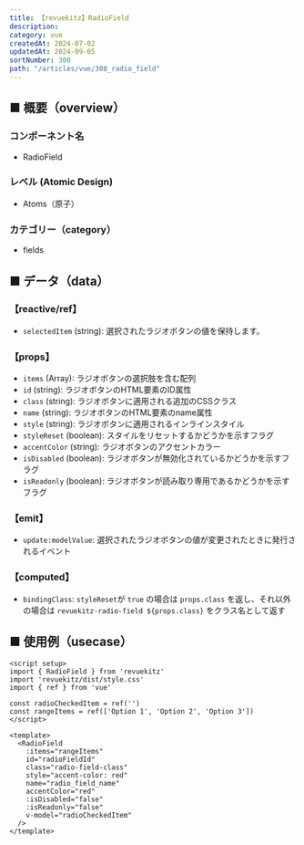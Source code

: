 ```yaml
---
title: 【revuekitz】RadioField
description:
category: vue
createdAt: 2024-07-02
updatedAt: 2024-09-05
sortNumber: 308
path: "/articles/vue/308_radio_field"
---
```


<nuxt-content-wrapper>

## ■ 概要（overview）
### コンポーネント名
- RadioField

### レベル (Atomic Design)
-  Atoms（原子）

### カテゴリー（category）
- fields

## ■ データ（data）

### 【reactive/ref】
- `selectedItem` (string): 選択されたラジオボタンの値を保持します。

### 【props】
- `items` (Array<string>): ラジオボタンの選択肢を含む配列
- `id` (string): ラジオボタンのHTML要素のID属性
- `class` (string): ラジオボタンに適用される追加のCSSクラス
- `name` (string): ラジオボタンのHTML要素のname属性
- `style` (string): ラジオボタンに適用されるインラインスタイル
- `styleReset` (boolean): スタイルをリセットするかどうかを示すフラグ
- `accentColor` (string): ラジオボタンのアクセントカラー
- `isDisabled` (boolean): ラジオボタンが無効化されているかどうかを示すフラグ
- `isReadonly` (boolean): ラジオボタンが読み取り専用であるかどうかを示すフラグ

### 【emit】
- `update:modelValue`: 選択されたラジオボタンの値が変更されたときに発行されるイベント

### 【computed】
- `bindingClass`: `styleReset`が `true` の場合は `props.class` を返し、それ以外の場合は `revuekitz-radio-field ${props.class}` をクラス名として返す

## ■ 使用例（usecase）
```vue
<script setup>
import { RadioField } from 'revuekitz'
import 'revuekitz/dist/style.css'
import { ref } from 'vue'

const radioCheckedItem = ref('')
const rangeItems = ref(['Option 1', 'Option 2', 'Option 3'])
</script>

<template>
  <RadioField
    :items="rangeItems"
    id="radioFieldId"
    class="radio-field-class"
    style="accent-color: red"
    name="radio_field_name"
    accentColor="red"
    :isDisabled="false"
    :isReadonly="false"
    v-model="radioCheckedItem"
  />
</template>

```

</nuxt-content-wrapper>